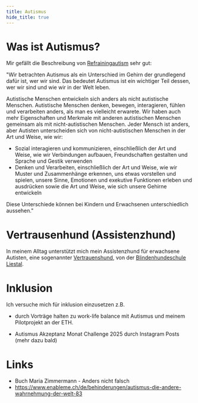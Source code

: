```yaml
---
title: Autismus
hide_title: true
---
```


# Was ist Autismus?

Mir gefällt die Beschreibung von [Refrainingautism](https://reframingautism.org.au/about-autism/) sehr gut:

"Wir betrachten Autismus als ein Unterschied im Gehirn der grundlegend dafür ist, wer wir sind. Das bedeutet Autismus ist ein wichtiger Teil dessen, wer wir sind und wie wir in der Welt leben. 

Autistische Menschen entwickeln sich anders als nicht autistische Menschen. Autistische Menschen denken, bewegen, interagieren, fühlen und verarbeiten anders, als man es vielleicht erwarete.  Wir haben auch mehr Eigenschaften und Merkmale mit anderen autistischen Menschen gemeinsam als mit nicht-autistischen Menschen. Jeder Mensch ist anders, aber Autisten unterscheiden sich von nicht-autistischen Menschen in der Art und Weise, wie wir:

* Sozial interagieren und kommunizieren, einschließlich der Art und Weise, wie wir Verbindungen aufbauen, Freundschaften gestalten und Sprache und Gestik verwenden
* Denken und Verarbeiten, einschließlich der Art und Weise, wie wir Muster und Zusammenhänge erkennen, uns etwas vorstellen und spielen, unsere Sinne, Emotionen und exekutive Funktionen erleben und ausdrücken sowie die Art und Weise, wie sich unsere Gehirne entwickeln

Diese Unterschiede können bei Kindern und Erwachsenen unterschiedlich aussehen."


# Vertrausenhund (Assistenzhund)

In meinem Alltag unterstützt mich mein Assistenzhund für erwachsene Autisten, eine sogenannter [Vertrauenshund](vertrauenshund.ch), von der [Blindenhundeschule Liestal](https://www.blindenhund.ch).


# Inklusion
Ich versuche mich für inklusion einzusetzen z.B. 
* durch Vorträge halten zu work-life balance mit Autismus und meinem Pilotprojekt an der ETH.

* Autismus Akzeptanz Monat Challenge 2025 durch Instagram Posts (mehr dazu bald)

# Links

* Buch Maria Zimmermann - Anders nicht falsch
* https://www.enableme.ch/de/behinderungen/autismus-die-andere-wahrnehmung-der-welt-83
<!-- * see others on google drive -->


